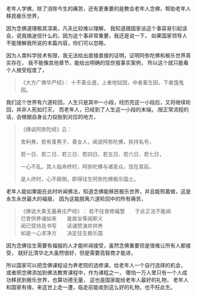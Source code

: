 老年人学佛，除了消除今生的痛苦，还有更重要的是教会老年人念佛，帮助老年人移民极乐世界，

因为念佛道理极其深奥，凡夫比较难以理解，
我知道跟国家谈这个事容易引起误会，说我搞迷信什么的，因为这个事非常重要，我还是说一下，
如果国家领导人不能理解我所说的本篇内容，你们可以忽略，

因为人类科学技术有限，我无法给出直接直接的证明，证明阿弥陀佛和极乐世界真实存在，
我不能像其他章节，能给出明确的现世报事实案例，
所以这个就只能看个人接受程度了，

> 《大方广佛华严经》：
> 十不善业道，上者地狱因，中者畜生因，下者饿鬼因。

我们这个世界有六道轮回，人生只是其中一小段，经历完这一小段后，又将继续轮回，并非人死如灯灭，
而老年人，已经到了人生这一小段的末端，.按正常流程的话，会根据自身业力投胎到对应的地方，

> 《佛说阿弥陀经》云： 
> 
> 舍利弗，若有善男子、善女人，闻说阿弥陀佛，执持名号，
> 
> 若一日、若二日、若三日、若四日、若五日、若六日、若七日，
> 
> 一心不乱。其人临命终时，阿弥陀佛与诸圣众，现在其前。
> 
> 是人终时，心不颠倒，即得往生阿弥陀佛极乐国土。

老年人能如果能在此时听闻佛法，知道念佛能移民极乐世界，并且能照着做，这是永生永世最大的福报，
因为这能脱离六道轮回中的所有痛苦，

> 《佛说大乘无量寿庄严经》﻿：
> 若不往昔修福慧　　于此正法不能闻  
> 已曾供养诸如来　　是故汝等闻斯义  
> 闻已受持及书写　　读诵赞演并供养  
> 如是一心求净方　　决定往生极乐国

因为念佛往生需要有福报的人才能听闻接受，虽然念佛重要但是很难让所有人都接受，
就好比清华北大虽然很好，但是需要高智商才能进，

所以国家可以把念佛课程设为养老院的选修课，给老年人一个自行选择的机会，
或者把念佛添加到佛法教育课程中，作为课程之一，
哪怕一万人里只有一个人成功移民到极乐世界，也算功德无量，
这也是国家能给老年人最好的礼物，
老年人和国家有缘，来这世上走一遭，临走前能收到这么好的礼物，也不枉此生。
